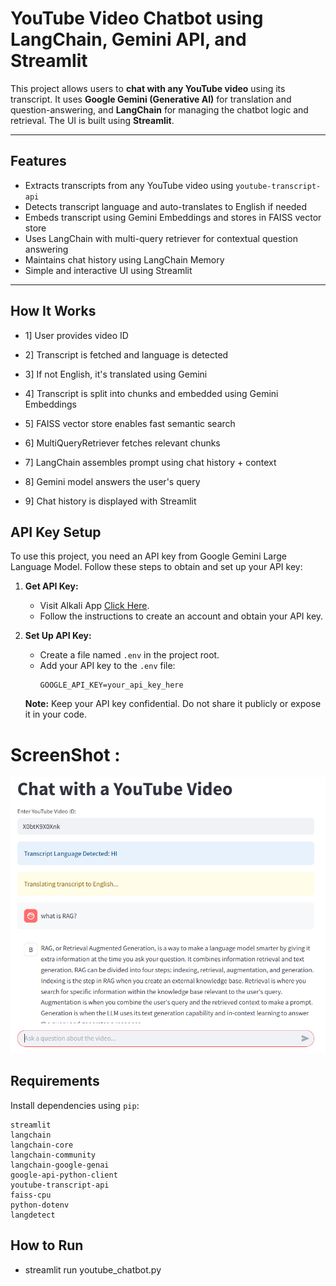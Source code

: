 #  YouTube Video Chatbot using LangChain, Gemini API, and Streamlit

This project allows users to **chat with any YouTube video** using its transcript. It uses **Google Gemini (Generative AI)** for translation and question-answering, and **LangChain** for managing the chatbot logic and retrieval. The UI is built using **Streamlit**.

---

##  Features

-  Extracts transcripts from any YouTube video using `youtube-transcript-api`
-  Detects transcript language and auto-translates to English if needed
-  Embeds transcript using Gemini Embeddings and stores in FAISS vector store
-  Uses LangChain with multi-query retriever for contextual question answering
-  Maintains chat history using LangChain Memory
-  Simple and interactive UI using Streamlit

---

## How It Works
- 1] User provides video ID

- 2] Transcript is fetched and language is detected

- 3] If not English, it's translated using Gemini

- 4] Transcript is split into chunks and embedded using Gemini Embeddings

- 5] FAISS vector store enables fast semantic search

- 6] MultiQueryRetriever fetches relevant chunks

- 7] LangChain assembles prompt using chat history + context

- 8] Gemini model answers the user's query

- 9] Chat history is displayed with Streamlit

## API Key Setup

To use this project, you need an API key from Google Gemini Large Language Model. Follow these steps to obtain and set up your API key:

1. **Get API Key:**
   - Visit Alkali App [Click Here](https://makersuite.google.com/app/apikey).
   - Follow the instructions to create an account and obtain your API key.

2. **Set Up API Key:**
   - Create a file named `.env` in the project root.
   - Add your API key to the `.env` file:
     ```dotenv
     GOOGLE_API_KEY=your_api_key_here
     ```

   **Note:** Keep your API key confidential. Do not share it publicly or expose it in your code.<br>

# ScreenShot :

![image_alt](https://github.com/nkbalkhande/youtube_video_chatbot/blob/main/Screenshot%202025-06-26%20170312.png?raw=true)




##  Requirements

Install dependencies using `pip`:
```
streamlit
langchain
langchain-core
langchain-community
langchain-google-genai
google-api-python-client
youtube-transcript-api
faiss-cpu
python-dotenv
langdetect
```
## How to Run

- streamlit run youtube_chatbot.py
